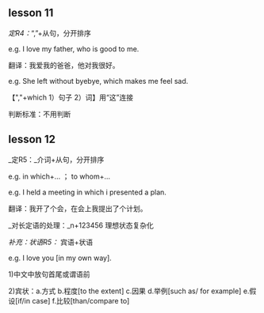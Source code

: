 ## lesson 11

_定R4：_“,”+从句，分开排序

e.g. I love my father, who is good to me.

翻译：我爱我的爸爸，他对我很好。

e.g. She left without byebye, which makes me feel sad.

【","+which 1）句子 2）词】用“这”连接

判断标准：不用判断

## lesson 12

_定R5：_介词+从句，分开排序

e.g. in which+... ； to whom+...

e.g. I held a meeting in which i presented a plan.

翻译：我开了个会，在会上我提出了个计划。

_对长定语的处理：_n+123456 理想状态复杂化

_补充：状语R5：_ 宾语+状语

e.g. I love you [in my own way].

1)中文中放句首尾或谓语前

2)宾状：a.方式 b.程度[to the extent] c.因果 d.举例[such as/ for example] e.假设[if/in case] f.比较[than/compare to] 